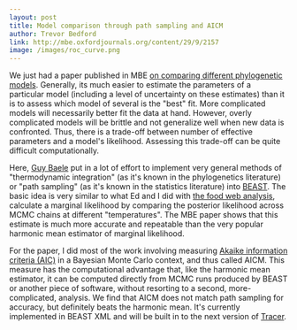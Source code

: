 ```yaml
---
layout: post
title: Model comparison through path sampling and AICM
author: Trevor Bedford
link: http://mbe.oxfordjournals.org/content/29/9/2157
image: /images/roc_curve.png
---
```


We just had a paper published in MBE [on comparing different phylogenetic models](/pdfs/baele-model-comparison-2012.pdf).  Generally, its much easier to estimate the parameters of a particular model (including a level of uncertainty on these estimates) than it is to assess which model of several is the "best" fit.  More complicated models will necessarily better fit the data at hand.  However, overly complicated models will be brittle and not generalize well when new data is confronted.  Thus, there is a trade-off between number of effective parameters and a model's likelihood.  Assessing this trade-off can be quite difficult computationally.

Here, [Guy Baele](http://www.kuleuven.be/rega/ecv/GuyBaele.html) put in a lot of effort to implement very general methods of "thermodynamic integration" (as it's known in the phylogenetics literature) or "path sampling" (as it's known in the statistics literature) into [BEAST](http://beast.bio.ed.ac.uk/).  The basic idea is very similar to what Ed and I did with [the food web analysis](/pdfs/baskerville-serengeti-2011.pdf), calculate a marginal likelihood by comparing the posterior likelihood across MCMC chains at different "temperatures".  The MBE paper shows that this estimate is much more accurate and repeatable than the very popular harmonic mean estimator of marginal likelihood.

For the paper, I did most of the work involving measuring [Akaike information criteria (AIC)](http://en.wikipedia.org/wiki/Akaike_information_criterion) in a Bayesian Monte Carlo context, and thus called AICM.  This measure has the computational advantage that, like the harmonic mean estimator, it can be computed directly from MCMC runs produced by BEAST or another piece of software, without resorting to a second, more-complicated, analysis.  We find that AICM does not match path sampling for accuracy, but definitely beats the harmonic mean.  It's currently implemented in BEAST XML and will be built in to the next version of [Tracer](http://tree.bio.ed.ac.uk/software/tracer/).  

